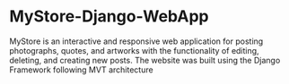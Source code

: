 # MyStore-Django-WebApp
MyStore is an interactive and responsive web application for posting photographs, quotes, and artworks with the functionality of editing, deleting, and creating new posts. 
The website was built using the Django Framework following MVT architecture
